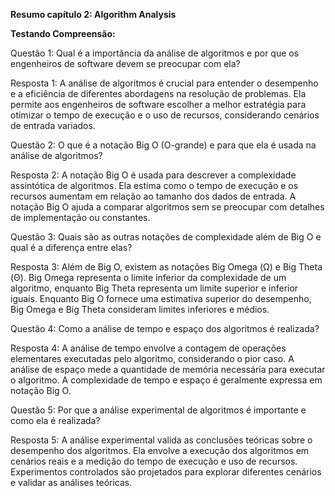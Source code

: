 **Resumo capítulo 2: Algorithm Analysis**








**Testando Compreensão:**

Questão 1: Qual é a importância da análise de algoritmos e por que os engenheiros de software devem se preocupar com ela?

Resposta 1: A análise de algoritmos é crucial para entender o desempenho e a eficiência de diferentes abordagens na resolução de problemas. Ela permite aos engenheiros de software escolher a melhor estratégia para otimizar o tempo de execução e o uso de recursos, considerando cenários de entrada variados.

Questão 2: O que é a notação Big O (O-grande) e para que ela é usada na análise de algoritmos?

Resposta 2: A notação Big O é usada para descrever a complexidade assintótica de algoritmos. Ela estima como o tempo de execução e os recursos aumentam em relação ao tamanho dos dados de entrada. A notação Big O ajuda a comparar algoritmos sem se preocupar com detalhes de implementação ou constantes.

Questão 3: Quais são as outras notações de complexidade além de Big O e qual é a diferença entre elas?

Resposta 3: Além de Big O, existem as notações Big Omega (Ω) e Big Theta (Θ). Big Omega representa o limite inferior da complexidade de um algoritmo, enquanto Big Theta representa um limite superior e inferior iguais. Enquanto Big O fornece uma estimativa superior do desempenho, Big Omega e Big Theta consideram limites inferiores e médios.

Questão 4: Como a análise de tempo e espaço dos algoritmos é realizada?

Resposta 4: A análise de tempo envolve a contagem de operações elementares executadas pelo algoritmo, considerando o pior caso. A análise de espaço mede a quantidade de memória necessária para executar o algoritmo. A complexidade de tempo e espaço é geralmente expressa em notação Big O.

Questão 5: Por que a análise experimental de algoritmos é importante e como ela é realizada?

Resposta 5: A análise experimental valida as conclusões teóricas sobre o desempenho dos algoritmos. Ela envolve a execução dos algoritmos em cenários reais e a medição do tempo de execução e uso de recursos. Experimentos controlados são projetados para explorar diferentes cenários e validar as análises teóricas.